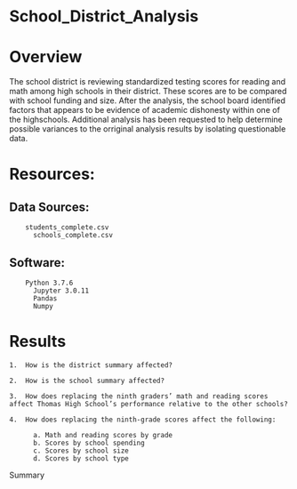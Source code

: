 # School_District_Analysis
# Overview
The school district is reviewing standardized testing scores for reading and math among high schools in their district.  These scores are to be compared with school funding and size.  After the analysis, the school board identified factors that appears to be evidence of academic dishonesty within one of the highschools.  Additional analysis has been requested to help determine possible variances to the orriginal analysis results by isolating questionable data.  

# Resources:
## Data Sources: 
        students_complete.csv
	      schools_complete.csv
## Software:
        Python 3.7.6
	      Jupyter 3.0.11
	      Pandas
	      Numpy

# Results
    1.  How is the district summary affected?

    2.  How is the school summary affected?

    3.  How does replacing the ninth graders’ math and reading scores affect Thomas High School’s performance relative to the other schools?

    4.  How does replacing the ninth-grade scores affect the following:
	
	      a. Math and reading scores by grade
	      b. Scores by school spending
	      c. Scores by school size
	      d. Scores by school type




Summary
